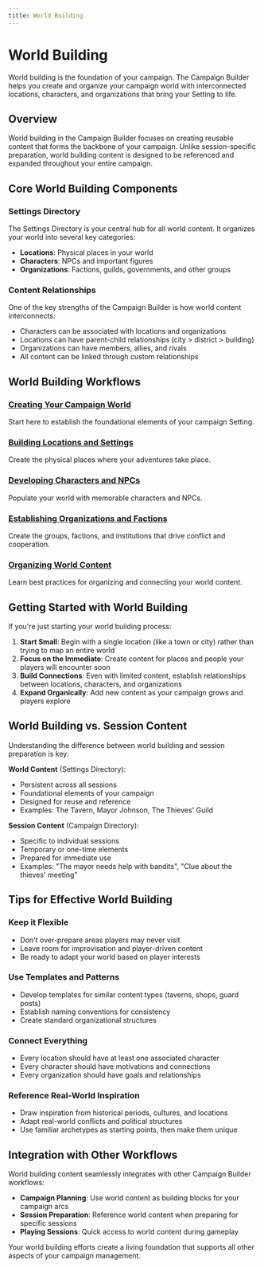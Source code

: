 ```yaml
---
title: World Building
---
```


# World Building

World building is the foundation of your campaign. The Campaign Builder helps you create and organize your campaign world with interconnected locations, characters, and organizations that bring your Setting to life.

## Overview

World building in the Campaign Builder focuses on creating reusable content that forms the backbone of your campaign. Unlike session-specific preparation, world building content is designed to be referenced and expanded throughout your entire campaign.

## Core World Building Components

### Settings Directory
The Settings Directory is your central hub for all world content. It organizes your world into several key categories:

- **Locations**: Physical places in your world
- **Characters**: NPCs and important figures
- **Organizations**: Factions, guilds, governments, and other groups

### Content Relationships
One of the key strengths of the Campaign Builder is how world content interconnects:

- Characters can be associated with locations and organizations
- Locations can have parent-child relationships (city > district > building)
- Organizations can have members, allies, and rivals
- All content can be linked through custom relationships

## World Building Workflows

### [Creating Your Campaign World](campaign-world.md)
Start here to establish the foundational elements of your campaign Setting.

### [Building Locations and Settings](locations.md)
Create the physical places where your adventures take place.

### [Developing Characters and NPCs](characters.md)
Populate your world with memorable characters and NPCs.

### [Establishing Organizations and Factions](organizations.md)
Create the groups, factions, and institutions that drive conflict and cooperation.

### [Organizing World Content](organizing-content.md)
Learn best practices for organizing and connecting your world content.

## Getting Started with World Building

If you're just starting your world building process:

1. **Start Small**: Begin with a single location (like a town or city) rather than trying to map an entire world
2. **Focus on the Immediate**: Create content for places and people your players will encounter soon
3. **Build Connections**: Even with limited content, establish relationships between locations, characters, and organizations
4. **Expand Organically**: Add new content as your campaign grows and players explore

## World Building vs. Session Content

Understanding the difference between world building and session preparation is key:

**World Content** (Settings Directory):
- Persistent across all sessions
- Foundational elements of your campaign
- Designed for reuse and reference
- Examples: The Tavern, Mayor Johnson, The Thieves' Guild

**Session Content** (Campaign Directory):
- Specific to individual sessions
- Temporary or one-time elements
- Prepared for immediate use
- Examples: "The mayor needs help with bandits", "Clue about the thieves' meeting"

## Tips for Effective World Building

### Keep it Flexible
- Don't over-prepare areas players may never visit
- Leave room for improvisation and player-driven content
- Be ready to adapt your world based on player interests

### Use Templates and Patterns
- Develop templates for similar content types (taverns, shops, guard posts)
- Establish naming conventions for consistency
- Create standard organizational structures

### Connect Everything
- Every location should have at least one associated character
- Every character should have motivations and connections
- Every organization should have goals and relationships

### Reference Real-World Inspiration
- Draw inspiration from historical periods, cultures, and locations
- Adapt real-world conflicts and political structures
- Use familiar archetypes as starting points, then make them unique

## Integration with Other Workflows

World building content seamlessly integrates with other Campaign Builder workflows:

- **Campaign Planning**: Use world content as building blocks for your campaign arcs
- **Session Preparation**: Reference world content when preparing for specific sessions
- **Playing Sessions**: Quick access to world content during gameplay

Your world building efforts create a living foundation that supports all other aspects of your campaign management. 